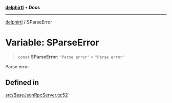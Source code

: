 [**delphirtl**](../README.md) • **Docs**

***

[delphirtl](../globals.md) / SParseError

# Variable: SParseError

> `const` **SParseError**: `"Parse error"` = `"Parse error"`

Parse error

## Defined in

[src/BaseJsonRpcServer.ts:52](https://github.com/chuacw/delphirtl/blob/d71b924f22790501bc0f05faa45f3a3158bae305/src/BaseJsonRpcServer.ts#L52)
